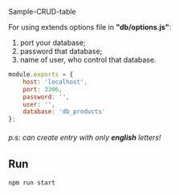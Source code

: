 Sample-CRUD-table

For using extends options file in **"db/options.js"**: 

1. port your database;
2. password that database;
3. name of user, who control that database.
```javascript
module.exports = {
    host: 'localhost',
    port: 3306,
    password: '',
    user: '',
    database: 'db_products'
};
```
###### p.s: can create entry with only **english** letters!

## Run

```bash
npm run start
```